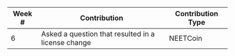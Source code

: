 | Week # | Contribution                                           |  Contribution Type |
|--------|--------------------------------------------------------|--------------------|
| 6      |   Asked a question that resulted in a   license change | NEETCoin           |